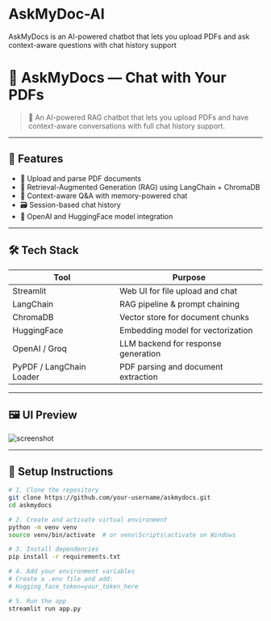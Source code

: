 # AskMyDoc-AI
AskMyDocs is an AI-powered chatbot that lets you upload PDFs and ask context-aware questions with chat history support
# 📄 AskMyDocs — Chat with Your PDFs

> 🤖 An AI-powered RAG chatbot that lets you upload PDFs and have context-aware conversations with full chat history support.

---

## 🚀 Features

- 📂 Upload and parse PDF documents
- 🧠 Retrieval-Augmented Generation (RAG) using LangChain + ChromaDB
- 💬 Context-aware Q&A with memory-powered chat
- 🗃️ Session-based chat history
- 🔐 OpenAI and HuggingFace model integration

---

## 🛠️ Tech Stack

| Tool            | Purpose                          |
|-----------------|----------------------------------|
| Streamlit       | Web UI for file upload and chat  |
| LangChain       | RAG pipeline & prompt chaining   |
| ChromaDB        | Vector store for document chunks |
| HuggingFace     | Embedding model for vectorization |
| OpenAI / Groq   | LLM backend for response generation |
| PyPDF / LangChain Loader | PDF parsing and document extraction |

---

## 🖼️ UI Preview

![screenshot](https://via.placeholder.com/900x400?text=UI+Preview+Here)

---

## 🔧 Setup Instructions

```bash
# 1. Clone the repository
git clone https://github.com/your-username/askmydocs.git
cd askmydocs

# 2. Create and activate virtual environment
python -m venv venv
source venv/bin/activate  # or venv\Scripts\activate on Windows

# 3. Install dependencies
pip install -r requirements.txt

# 4. Add your environment variables
# Create a .env file and add:
# Hugging_face_token=your_token_here

# 5. Run the app
streamlit run app.py
